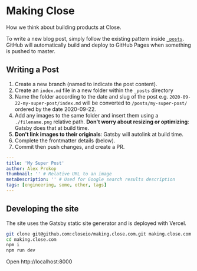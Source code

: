 # Making Close

How we think about building products at Close.

To write a new blog post, simply follow the existing pattern inside [`_posts`](https://github.com/closeio/making.close.com/blob/master/_posts).
GitHub will automatically build and deploy to GitHub Pages when something is pushed to master.

## Writing a Post

1. Create a new branch (named to indicate the post content).
1. Create an `index.md` file in a new folder within the `_posts` directory
1. Name the folder according to the date and slug of the post e.g. `2020-09-22-my-super-post/index.md` will be converted to `/posts/my-super-post/` ordered by the date 2020-09-22.
1. Add any images to the same folder and insert them using a `./filename.png` relative path. **Don't worry about resizing or optimizing**: Gatsby does that at build time.
1. **Don't link images to their originals**: Gatsby will autolink at build time.
1. Complete the frontmatter details (below).
1. Commit then push changes, and create a PR.

```yaml
---
title: 'My Super Post'
author: Alex Prokop
thumbnail: '' # Relative URL to an image
metaDescription: '' # Used for Google search results description
tags: [engineering, some, other, tags]
---

```

## Developing the site

The site uses the Gatsby static site generator and is deployed with Vercel.

```bash
git clone git@github.com:closeio/making.close.com.git making.close.com
cd making.close.com
npm i
npm run dev
```

Open http://localhost:8000

